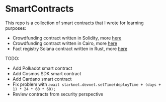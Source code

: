 # SmartContracts

This repo is a collection of smart contracts that I wrote for learning purposes:
- Crowdfunding contract written in Solidity, more [here](https://github.com/mikiw/SmartContracts/tree/main/crowdfunding/solidity%200.8.17)
- Crowdfunding contract written in Cairo, more [here](https://github.com/mikiw/SmartContracts/tree/main/crowdfunding/cairo%200.10.1)
- Fact registry Solana contract written in Rust, more [here](https://github.com/mikiw/SmartContracts/tree/main/zk-proof-fact-registry/solana/)

TODO:
- Add Polkadot smart contract
- Add Cosmos SDK smart contract
- Add Cardano smart contract
- Fix problem with `await starknet.devnet.setTime(deployTime + (days + 1) * 24 * 60 * 60);`
- Review contracts from security perspective

